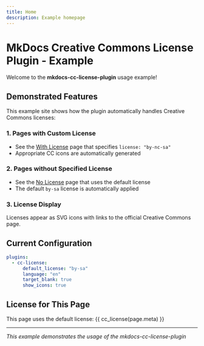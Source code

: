 ```yaml
---
title: Home
description: Example homepage
---
```


# MkDocs Creative Commons License Plugin - Example

Welcome to the **mkdocs-cc-license-plugin** usage example!

## Demonstrated Features

This example site shows how the plugin automatically handles Creative Commons licenses:

### 1. Pages with Custom License

- See the [With License](with-license.md) page that specifies `license: "by-nc-sa"`
- Appropriate CC icons are automatically generated

### 2. Pages without Specified License

- See the [No License](no-license.md) page that uses the default license
- The default `by-sa` license is automatically applied

### 3. License Display

Licenses appear as SVG icons with links to the official Creative Commons page.

## Current Configuration

```yaml
plugins:
  - cc-license:
      default_license: "by-sa"
      language: "en"
      target_blank: true
      show_icons: true
```

## License for This Page

This page uses the default license: {{ cc_license(page.meta) }}

---

*This example demonstrates the usage of the mkdocs-cc-license-plugin*
